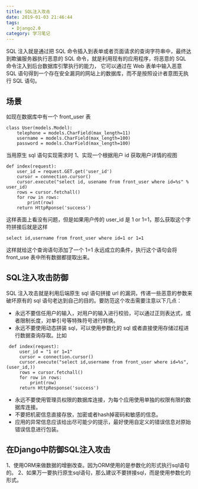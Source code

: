```yaml
---
title: SQL注入攻击
date: 2019-01-03 21:46:44
tags:
  - Django2.0
category: 学习笔记
---
```


SQL 注入就是通过把 SQL 命令插入到表单或者页面请求的查询字符串中，最终达到欺骗服务器执行恶意的 SQL 命令，就是利用现有的应用程序，将恶意的 SQL 命令注入到后台数据库引擎执行的能力， 它可以通过在 Web 表单中输入恶意 SQL 语句得到一个存在安全漏洞的网站上的数据库，而不是按照设计者意图无执行 SQL 语句。
<!-- more -->

## 场景
如现在数据库中有一个 front_user 表
```
class User(models.Model):
    telephone = models.CharField(max_length=11)
    username = models.CharField(max_length=100)
    password = models.CharField(max_length=100)
```

当用原生 sql 语句实现需求时
1、实现一个根据用户 id 获取用户详情的视图
```
def index(request):
    user_id = request.GET.get('user_id')
    cursor = connection.cursor()
    cursor.execute("select id, usename from front_user where id=%s" % user_id)
    rows = cursor.fetchall()
    for row in rows:
        print(row)
    return HttpRponse('success')
```

这样表面上看没有问题，但是如果用户传的 user_id 是 1 or 1=1，那么获取这个字符拼接后就是这样
```
select id,username from front_user where id=1 or 1=1
```

这样就给这个查询语句添加了一个 1=1 永远成立的条件，执行这个语句会将 front_use
表中所有数据都提取出来。

## SQL注入攻击防御
SQL 注入攻击就是利用后端原生 sql 语句拼接 url 的漏洞，传递一些恶意的参数来破坏原有的 sql 语句老达到自己的目的。要防范这个攻击需要注意以下几点：
 + 永远不要信任用户的输入，对用户的输入进行校验，可以通过正则表达式，或者限制长度，对单引号等特殊符号进行转换。
 + 永远不要使用动态拼装 sql，可以使用参数化的 sql 或者直接使用存储过程进行数据查询存取。比如
```
 def index(request):
     user_id = "1 or 1=1"
     cursor = connection.cursor()
     cursor.execute("select id,username from front_user where id=%s",(user_id,))
     rows = cursor.fetchall()
     for row in rows:
         print(row)
     return HttpResponse('success')
```
 + 永远不要使用管理员权限的数据库连接，为每个应用使用单独的权限有限的数据库连接。
 + 不要把机密信息直接存放，加密或者hash掉密码和敏感的信息。
 + 应用的异常信息应该给出尽可能少的提示，最好使用自定义的错误信息对原始错误信息进行包装。

## 在Django中防御SQL注入攻击
1、使用ORM来做数据的增删改查。因为ORM使用的是参数化的形式执行sql语句的。
2、如果万一要执行原生sql语句，那么建议不要拼接sql，而是使用参数化的形式。
